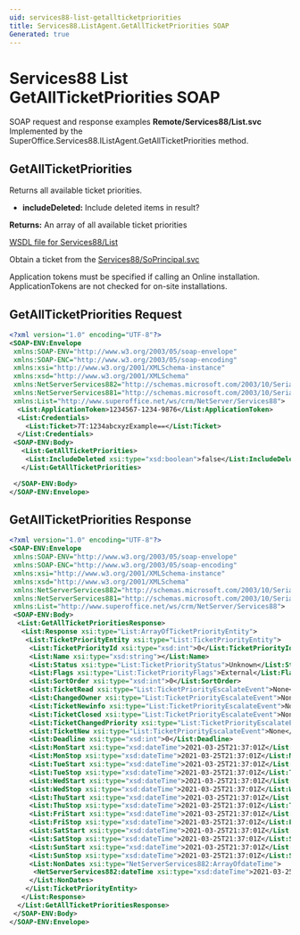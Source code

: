 ```yaml
---
uid: services88-list-getallticketpriorities
title: Services88.ListAgent.GetAllTicketPriorities SOAP
Generated: true
---
```


# Services88 List GetAllTicketPriorities SOAP

SOAP request and response examples **Remote/Services88/List.svc**
Implemented by the <see cref="M:SuperOffice.Services88.IListAgent.GetAllTicketPriorities">SuperOffice.Services88.IListAgent.GetAllTicketPriorities</see> method.

## GetAllTicketPriorities

Returns all available ticket priorities.

* **includeDeleted:** Include deleted items in result?

**Returns:** An array of all available ticket priorities


[WSDL file for Services88/List](../Services88-List.md)

Obtain a ticket from the [Services88/SoPrincipal.svc](../SoPrincipal/SoPrincipal.md)

Application tokens must be specified if calling an Online installation. ApplicationTokens are not checked for on-site installations.

## GetAllTicketPriorities Request

```xml
<?xml version="1.0" encoding="UTF-8"?>
<SOAP-ENV:Envelope
 xmlns:SOAP-ENV="http://www.w3.org/2003/05/soap-envelope"
 xmlns:SOAP-ENC="http://www.w3.org/2003/05/soap-encoding"
 xmlns:xsi="http://www.w3.org/2001/XMLSchema-instance"
 xmlns:xsd="http://www.w3.org/2001/XMLSchema"
 xmlns:NetServerServices882="http://schemas.microsoft.com/2003/10/Serialization/Arrays"
 xmlns:NetServerServices881="http://schemas.microsoft.com/2003/10/Serialization/"
 xmlns:List="http://www.superoffice.net/ws/crm/NetServer/Services88">
  <List:ApplicationToken>1234567-1234-9876</List:ApplicationToken>
  <List:Credentials>
    <List:Ticket>7T:1234abcxyzExample==</List:Ticket>
  </List:Credentials>
 <SOAP-ENV:Body>
   <List:GetAllTicketPriorities>
    <List:IncludeDeleted xsi:type="xsd:boolean">false</List:IncludeDeleted>
   </List:GetAllTicketPriorities>

 </SOAP-ENV:Body>
</SOAP-ENV:Envelope>

```


## GetAllTicketPriorities Response

```xml
<?xml version="1.0" encoding="UTF-8"?>
<SOAP-ENV:Envelope
 xmlns:SOAP-ENV="http://www.w3.org/2003/05/soap-envelope"
 xmlns:SOAP-ENC="http://www.w3.org/2003/05/soap-encoding"
 xmlns:xsi="http://www.w3.org/2001/XMLSchema-instance"
 xmlns:xsd="http://www.w3.org/2001/XMLSchema"
 xmlns:NetServerServices882="http://schemas.microsoft.com/2003/10/Serialization/Arrays"
 xmlns:NetServerServices881="http://schemas.microsoft.com/2003/10/Serialization/"
 xmlns:List="http://www.superoffice.net/ws/crm/NetServer/Services88">
 <SOAP-ENV:Body>
  <List:GetAllTicketPrioritiesResponse>
   <List:Response xsi:type="List:ArrayOfTicketPriorityEntity">
    <List:TicketPriorityEntity xsi:type="List:TicketPriorityEntity">
     <List:TicketPriorityId xsi:type="xsd:int">0</List:TicketPriorityId>
     <List:Name xsi:type="xsd:string"></List:Name>
     <List:Status xsi:type="List:TicketPriorityStatus">Unknown</List:Status>
     <List:Flags xsi:type="List:TicketPriorityFlags">External</List:Flags>
     <List:SortOrder xsi:type="xsd:int">0</List:SortOrder>
     <List:TicketRead xsi:type="List:TicketPriorityEscalateEvent">None</List:TicketRead>
     <List:ChangedOwner xsi:type="List:TicketPriorityEscalateEvent">None</List:ChangedOwner>
     <List:TicketNewinfo xsi:type="List:TicketPriorityEscalateEvent">None</List:TicketNewinfo>
     <List:TicketClosed xsi:type="List:TicketPriorityEscalateEvent">None</List:TicketClosed>
     <List:TicketChangedPriority xsi:type="List:TicketPriorityEscalateEvent">None</List:TicketChangedPriority>
     <List:TicketNew xsi:type="List:TicketPriorityEscalateEvent">None</List:TicketNew>
     <List:Deadline xsi:type="xsd:int">0</List:Deadline>
     <List:MonStart xsi:type="xsd:dateTime">2021-03-25T21:37:01Z</List:MonStart>
     <List:MonStop xsi:type="xsd:dateTime">2021-03-25T21:37:01Z</List:MonStop>
     <List:TueStart xsi:type="xsd:dateTime">2021-03-25T21:37:01Z</List:TueStart>
     <List:TueStop xsi:type="xsd:dateTime">2021-03-25T21:37:01Z</List:TueStop>
     <List:WedStart xsi:type="xsd:dateTime">2021-03-25T21:37:01Z</List:WedStart>
     <List:WedStop xsi:type="xsd:dateTime">2021-03-25T21:37:01Z</List:WedStop>
     <List:ThuStart xsi:type="xsd:dateTime">2021-03-25T21:37:01Z</List:ThuStart>
     <List:ThuStop xsi:type="xsd:dateTime">2021-03-25T21:37:01Z</List:ThuStop>
     <List:FriStart xsi:type="xsd:dateTime">2021-03-25T21:37:01Z</List:FriStart>
     <List:FriStop xsi:type="xsd:dateTime">2021-03-25T21:37:01Z</List:FriStop>
     <List:SatStart xsi:type="xsd:dateTime">2021-03-25T21:37:01Z</List:SatStart>
     <List:SatStop xsi:type="xsd:dateTime">2021-03-25T21:37:01Z</List:SatStop>
     <List:SunStart xsi:type="xsd:dateTime">2021-03-25T21:37:01Z</List:SunStart>
     <List:SunStop xsi:type="xsd:dateTime">2021-03-25T21:37:01Z</List:SunStop>
     <List:NonDates xsi:type="NetServerServices882:ArrayOfdateTime">
      <NetServerServices882:dateTime xsi:type="xsd:dateTime">2021-03-25T21:37:01Z</NetServerServices882:dateTime>
     </List:NonDates>
    </List:TicketPriorityEntity>
   </List:Response>
  </List:GetAllTicketPrioritiesResponse>
 </SOAP-ENV:Body>
</SOAP-ENV:Envelope>

```

